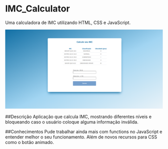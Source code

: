# IMC_Calculator
Uma calculadora de IMC utilizando HTML, CSS e JavaScript. 

<p align="center">
<img src="img/final.png">
</p>

##Descrição 
Aplicação que calcula IMC, mostrando diferentes níveis e bloqueando caso o usuário coloque alguma informação inválida. 

##Conhecimentos 
Pude trabalhar ainda mais com functions no JavaScript e entender melhor o seu funcionamento. Além de novos recursos para CSS como o botão animado. 
